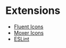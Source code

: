 # Extensions
* [Fluent Icons](https://marketplace.visualstudio.com/items?itemName=miguelsolorio.fluent-icons)
* [Moxer Icons](https://marketplace.visualstudio.com/items?itemName=Equinusocio.moxer-icons)
* [ESLint](https://marketplace.visualstudio.com/items?itemName=dbaeumer.vscode-eslint)
